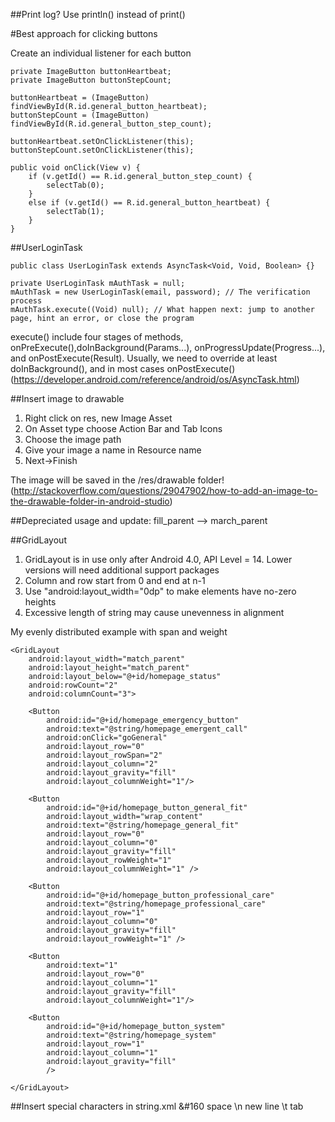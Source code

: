##Print log?
Use println() instead of print()

#Best approach for clicking buttons

Create an individual listener for each button
```
private ImageButton buttonHeartbeat;
private ImageButton buttonStepCount;

buttonHeartbeat = (ImageButton) findViewById(R.id.general_button_heartbeat);
buttonStepCount = (ImageButton) findViewById(R.id.general_button_step_count);

buttonHeartbeat.setOnClickListener(this);
buttonStepCount.setOnClickListener(this);

public void onClick(View v) {
    if (v.getId() == R.id.general_button_step_count) {
        selectTab(0);
    }
    else if (v.getId() == R.id.general_button_heartbeat) {
        selectTab(1);
    }
}
```


##UserLoginTask
```
public class UserLoginTask extends AsyncTask<Void, Void, Boolean> {}

private UserLoginTask mAuthTask = null;
mAuthTask = new UserLoginTask(email, password); // The verification process
mAuthTask.execute((Void) null); // What happen next: jump to another page, hint an error, or close the program
```
execute() include four stages of methods, onPreExecute(),doInBackground(Params...), onProgressUpdate(Progress...), and onPostExecute(Result). Usually, we need to override at least doInBackground(), and in most cases onPostExecute()
(https://developer.android.com/reference/android/os/AsyncTask.html)


##Insert image to drawable

1. Right click on res, new Image Asset
2. On Asset type choose Action Bar and Tab Icons
3. Choose the image path
4. Give your image a name in Resource name
5. Next->Finish

The image will be saved in the /res/drawable folder!
(http://stackoverflow.com/questions/29047902/how-to-add-an-image-to-the-drawable-folder-in-android-studio)

##Depreciated usage and update:
fill_parent --> march_parent

##GridLayout

1. GridLayout is in use only after Android 4.0, API Level = 14. Lower versions will need additional support packages
2. Column and row start from 0 and end at n-1
3. Use "android:layout_width="0dp" to make elements have no-zero heights
4. Excessive length of string may cause unevenness in alignment

My evenly distributed example with span and weight
```
<GridLayout
    android:layout_width="match_parent"
    android:layout_height="match_parent"
    android:layout_below="@+id/homepage_status"
    android:rowCount="2"
    android:columnCount="3">

    <Button
        android:id="@+id/homepage_emergency_button"
        android:text="@string/homepage_emergent_call"
        android:onClick="goGeneral"
        android:layout_row="0"
        android:layout_rowSpan="2"
        android:layout_column="2"
        android:layout_gravity="fill"
        android:layout_columnWeight="1"/>

    <Button
        android:id="@+id/homepage_button_general_fit"
        android:layout_width="wrap_content"
        android:text="@string/homepage_general_fit"
        android:layout_row="0"
        android:layout_column="0"
        android:layout_gravity="fill"
        android:layout_rowWeight="1"
        android:layout_columnWeight="1" />

    <Button
        android:id="@+id/homepage_button_professional_care"
        android:text="@string/homepage_professional_care"
        android:layout_row="1"
        android:layout_column="0"
        android:layout_gravity="fill"
        android:layout_rowWeight="1" />

    <Button
        android:text="1"
        android:layout_row="0"
        android:layout_column="1"
        android:layout_gravity="fill"
        android:layout_columnWeight="1"/>

    <Button
        android:id="@+id/homepage_button_system"
        android:text="@string/homepage_system"
        android:layout_row="1"
        android:layout_column="1"
        android:layout_gravity="fill"
        />

</GridLayout>
```

##Insert special characters in string.xml
&#160    space 
\n       new line
\t       tab

